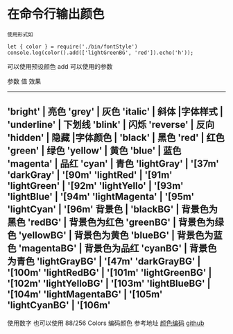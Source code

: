 # 在命令行输出颜色

```
使用形式如

let { color } = require('./bin/fontStyle')
console.log(color().add(['lightGreenBG', 'red']).echo('h'));
```

可以使用预设颜色 add 可以使用的参数

参数 值  效果 
------------  ----- 
'bright' | 亮色 
'grey' | 灰色 
'italic' | 斜体 
|字体样式 | 
'underline' | 下划线 
'blink' | 闪烁 
'reverse' | 反向 
'hidden' | 隐藏 
|字体颜色 | 
'black' | 黑色 
'red' | 红色 
'green' | 绿色 
'yellow' | 黄色 
'blue' | 蓝色 
'magenta' | 品红 
'cyan' | 青色 
'lightGray' | '[37m' 
'darkGray' | '[90m' 
'lightRed' | '[91m' 
'lightGreen' | '[92m' 
'lightYello' | '[93m'
'lightBlue' | '[94m'
'lightMagenta' | '[95m'
'lightCyan' | '[96m'
背景色 | 
'blackBG' | 背景色为黑色
'redBG' | 背景色为红色
'greenBG' | 背景色为绿色
'yellowBG' | 背景色为黄色
'blueBG' | 背景色为蓝色
'magentaBG' | 背景色为品红
'cyanBG' | 背景色为青色
'lightGrayBG' | '[47m'
'darkGrayBG' | '[100m'
'lightRedBG' | '[101m'
'lightGreenBG' | '[102m'
'lightYelloBG' | '[103m'
'lightBlueBG' | '[104m'
'lightMagentaBG' | '[105m'
'lightCyanBG' | '[106m'
----------

使用数字 也可以使用 88/256 Colors 编码颜色
参考地址 [颜色编码](https://misc.flogisoft.com/bash/tip_colors_and_formatting)
[github](https://github.com/momokara/nodeLog)
